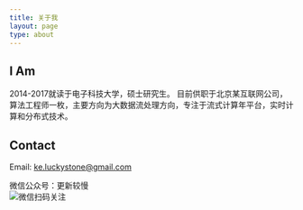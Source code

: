 ```yaml
---
title: 关于我
layout: page
type: about
---
```

## **I Am**   
2014-2017就读于电子科技大学，硕士研究生。
目前供职于北京某互联网公司，算法工程师一枚，主要方向为大数据流处理方向，专注于流式计算年平台，实时计算和分布式技术。

## **Contact**  
Email: ke.luckystone@gmail.com

微信公众号：更新较慢  
![微信扫码关注](https://github.com/luckystoneke/luckystoneke.github.io/blob/master/assets/images/wx_platform.png)  


